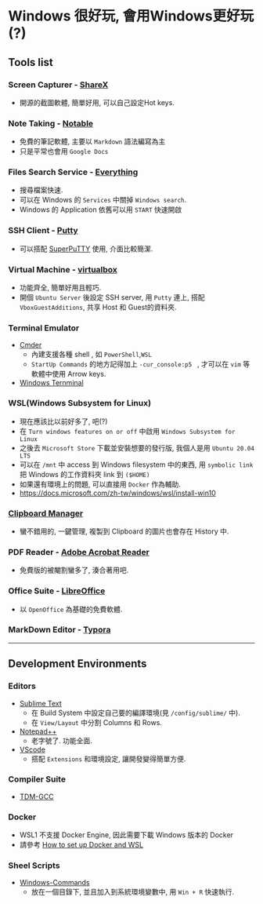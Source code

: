 # Windows 很好玩, 會用Windows更好玩(?)

## Tools list
### Screen Capturer - [ShareX](https://getsharex.com/)
- 開源的截圖軟體, 簡單好用, 可以自己設定Hot keys.

### Note Taking - [Notable](https://notable.app/)
- 免費的筆記軟體, 主要以 `Markdown` 語法編寫為主
- 只是平常也會用 `Google Docs` 

### Files Search Service - [Everything](https://www.voidtools.com/)
- 搜尋檔案快速.
- 可以在 Windows 的 `Services` 中關掉 `Windows search`.
- Windows 的 Application 依舊可以用 `START` 快速開啟

### SSH Client - [Putty](https://www.putty.org/)
- 可以搭配 [SuperPuTTY](https://github.com/jimradford/superputty) 使用, 介面比較簡潔.

### Virtual Machine - [virtualbox](https://www.virtualbox.org/)
- 功能齊全, 簡單好用且輕巧.
- 開個 `Ubuntu Server` 後設定 SSH server, 用 `Putty` 連上, 搭配 `VboxGuestAdditions`, 共享 Host 和 Guest的資料夾.

### Terminal Emulator 
- [Cmder](https://cmder.net/)
  - 內建支援各種 shell , 如 `PowerShell`,`WSL`
  - `StartUp Commands` 的地方記得加上 `-cur_console:p5 ` , 才可以在 `vim` 等軟體中使用 Arrow keys.
- [Windows Ternminal](https://docs.microsoft.com/zh-tw/windows/terminal)

### WSL(Windows Subsystem for Linux)
- 現在應該比以前好多了, 吧(?)
- 在 `Turn windows features on or off` 中啟用 `Windows Subsystem for Linux` 
- 之後去 `Microsoft Store` 下載並安裝想要的發行版, 我個人是用 `Ubuntu 20.04 LTS`
- 可以在 `/mnt` 中 access 到 Windows filesystem 中的東西, 用 `symbolic link` 把 Windows 的工作資料夾 link 到 `($HOME)`
- 如果還有環境上的問題, 可以直接用 `Docker` 作為輔助.
- https://docs.microsoft.com/zh-tw/windows/wsl/install-win10

### [Clipboard Manager](https://support.microsoft.com/en-us/windows/clipboard-in-windows-10-c436501e-985d-1c8d-97ea-fe46ddf338c6)
- 蠻不錯用的, 一鍵管理, 複製到 Clipboard 的圖片也會存在 History 中.

### PDF Reader - [Adobe Acrobat Reader](https://www.adobe.com/acrobat/pdf-reader.html)
- 免費版的被閹割蠻多了, 湊合著用吧.

### Office Suite - [LibreOffice](https://www.libreoffice.org/)
- 以 `OpenOffice` 為基礎的免費軟體.

### MarkDown Editor - [Typora](https://typora.io/)
---

## Development Environments
### Editors
- [Sublime Text](https://www.sublimetext.com/)
  - 在 Build System 中設定自己要的編譯環境(見 `/config/sublime/` 中).
  - 在 `View/Layout` 中分割 Columns 和 Rows.
- [Notepad++](https://notepad-plus-plus.org/)
  - 老字號了. 功能全面.
- [VScode](https://code.visualstudio.com/)
  - 搭配 `Extensions` 和環境設定, 讓開發變得簡單方便.

### Compiler Suite
- [TDM-GCC](https://jmeubank.github.io/tdm-gcc/)

### Docker
- WSL1 不支援 Docker Engine, 因此需要下載 Windows 版本的 Docker
- 請參考 [How to set up Docker and WSL](https://www.freecodecamp.org/news/how-to-set-up-docker-and-windows-subsystem-for-linux-a-love-story-35c856968991/)

### Sheel Scripts
- [Windows-Commands](https://docs.microsoft.com/en-us/windows-server/administration/windows-commands/windows-commands)
  - 放在一個目錄下, 並且加入到系統環境變數中, 用 `Win + R` 快速執行.

